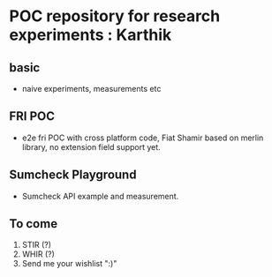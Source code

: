 # POC repository for research experiments : Karthik

## basic

* naive experiments, measurements etc

## FRI POC

* e2e fri POC with cross platform code, Fiat Shamir based on merlin library, no extension field support yet.

## Sumcheck Playground

* Sumcheck API example and measurement.

## To come

1. STIR (?)
2. WHIR (?)
3. Send me your wishlist ":)"